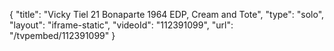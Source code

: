 {
    "title": "Vicky Tiel 21 Bonaparte 1964 EDP, Cream and Tote",
    "type": "solo",
    "layout": "iframe-static",
    "videoId": "112391099",
    "url": "\/tvpembed\/112391099"
}